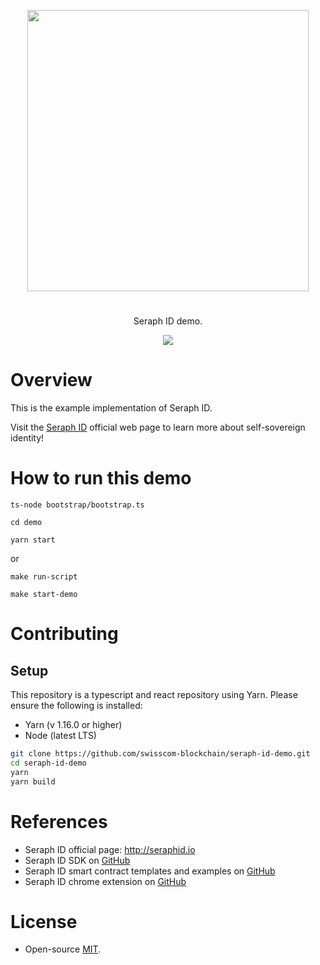 
<p align="center">
<img
    src="http://www.seraphid.io/assets/img/logo-dark.png"
    width="450px">
</p>
<h1></h1>
<p align="center">
  Seraph ID demo.
</p>

<p align="center">      
  <a href="https://github.com/swisscom-blockchain/seraph-id-sdk/blob/master/LICENSE">
    <img src="https://img.shields.io/badge/license-MIT-blue.svg?color=green">
  </a>
</p>

# Overview

This is the example implementation of Seraph ID.

Visit the [Seraph ID](http://www.seraphid.io/) official web page to learn more about self-sovereign identity!

# How to run this demo

```
ts-node bootstrap/bootstrap.ts
```

```
cd demo 
```

```
yarn start
```

or 

```
make run-script 
```

```
make start-demo 
```

# Contributing

## Setup

This repository is a typescript and react repository using Yarn. Please ensure the following is installed:

- Yarn (v 1.16.0 or higher)
- Node (latest LTS)

```sh
git clone https://github.com/swisscom-blockchain/seraph-id-demo.git
cd seraph-id-demo
yarn
yarn build
```

# References
- Seraph ID official page: http://seraphid.io
- Seraph ID SDK on [GitHub](https://github.com/swisscom-blockchain/seraph-id-sdk)
- Seraph ID smart contract templates and examples on [GitHub](https://github.com/swisscom-blockchain/seraph-id-smart-contracts)
- Seraph ID chrome extension on [GitHub](https://github.com/swisscom-blockchain/seraph-id-chrome-extension)


# License

- Open-source [MIT](https://github.com/swisscom-blockchain/seraph-id-sdk/blob/master/LICENSE).
